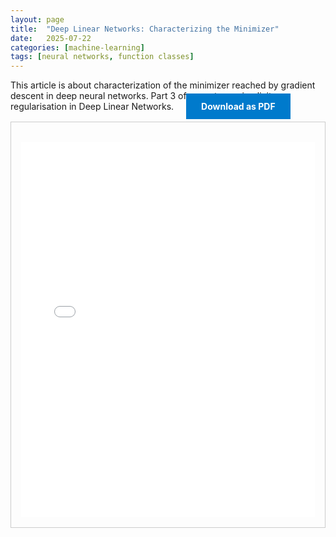 ```yaml
---
layout: page
title:  "Deep Linear Networks: Characterizing the Minimizer"
date:   2025-07-22
categories: [machine-learning]
tags: [neural networks, function classes]
---
```


This article is about characterization of the minimizer reached by gradient descent in deep neural networks.
Part 3 of my notes on implicit regularisation in Deep Linear Networks.
<a href="{{ '/assets/pdf/S3.pdf' | relative_url }}" download class="btn download-btn" style="background:#007acc; color:#fff; padding:0.75rem 1.5rem; text-decoration:none; font-weight:bold; margin-left:1rem;">Download as PDF</a>

<!--more-->

  <div class="note-box" style="border:1px solid #ccc; padding:1rem; margin-top:1rem;">
      <iframe src="{{ '/assets/html/S3.html' | relative_url }}" width="100%" height="600px" style="border:none; margin-top:1rem;" loading="lazy"></iframe>
  </div>

